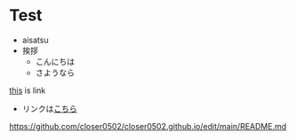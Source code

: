 # Test

- aisatsu
- 挨拶
  - こんにちは
  - さようなら

[this](https://github.com/closer0502/closer0502.github.io "untitled") is link
- リンクは[こちら](https://github.com/closer0502/closer0502.github.io "untitled")

<https://github.com/closer0502/closer0502.github.io/edit/main/README.md>
